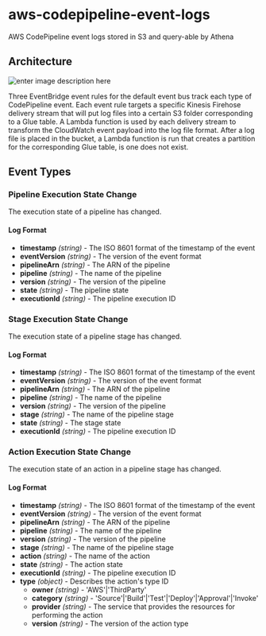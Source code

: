 # aws-codepipeline-event-logs
AWS CodePipeline event logs stored in S3 and query-able by Athena

## Architecture

![enter image description here](https://d50daux61fgb.cloudfront.net/aws-codepipeline-event-logs/solution-architecture.png)

Three EventBridge event rules for the default event bus track each type of CodePipeline event. Each event rule targets a specific Kinesis Firehose delivery stream that will put log files into a certain S3 folder corresponding to a Glue table. A Lambda function is used by each delivery stream to transform the CloudWatch event payload into the log file format. After a log file is placed in the bucket, a Lambda function is run that creates a partition for the corresponding Glue table, is one does not exist.

## Event Types

### Pipeline Execution State Change

The execution state of a pipeline has changed. 

#### Log Format

 - **timestamp** *(string)* - The ISO 8601 format of the timestamp of the event
 - **eventVersion** *(string)* - The version of the event format
 - **pipelineArn** *(string)* - The ARN of the pipeline
 - **pipeline** *(string)* - The name of the pipeline
 - **version** *(string)* - The version of the pipeline
 - **state** *(string)* - The pipeline state
 - **executionId** *(string)* - The pipeline execution ID


### Stage Execution State Change

The execution state of a pipeline stage has changed. 

#### Log Format

 - **timestamp** *(string)* - The ISO 8601 format of the timestamp of the event
 - **eventVersion** *(string)* - The version of the event format
 - **pipelineArn** *(string)* - The ARN of the pipeline
 - **pipeline** *(string)* - The name of the pipeline
 - **version** *(string)* - The version of the pipeline
 - **stage** *(string)* - The name of the pipeline stage
 - **state** *(string)* - The stage state
 - **executionId** *(string)* - The pipeline execution ID


 ### Action Execution State Change

The execution state of an action in a pipeline stage has changed. 

#### Log Format

 - **timestamp** *(string)* - The ISO 8601 format of the timestamp of the event
 - **eventVersion** *(string)* - The version of the event format
 - **pipelineArn** *(string)* - The ARN of the pipeline
 - **pipeline** *(string)* - The name of the pipeline
 - **version** *(string)* - The version of the pipeline
 - **stage** *(string)* - The name of the pipeline stage
 - **action** *(string)* - The name of the action
 - **state** *(string)* - The action state
 - **executionId** *(string)* - The pipeline execution ID
 - **type** *(object)* - Describes the action's type ID
    - **owner** *(string)* - 'AWS'|'ThirdParty'
    - **category** *(string)* - 'Source'|'Build'|'Test'|'Deploy'|'Approval'|'Invoke'
    - **provider** *(string)* - The service that provides the resources for performing the action
    - **version** *(string)* - The version of the action type